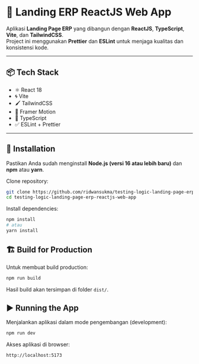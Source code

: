 # 🚀 Landing ERP ReactJS Web App

Aplikasi **Landing Page ERP** yang dibangun dengan **ReactJS**, **TypeScript**, **Vite**, dan **TailwindCSS**.  
Project ini menggunakan **Prettier** dan **ESLint** untuk menjaga kualitas dan konsistensi kode.

---

## 📦 Tech Stack

- ⚛️ React 18
- 🌀 Vite
- 🖌️ TailwindCSS
- 🎨 Framer Motion
- 🎯 TypeScript
- ✅ ESLint + Prettier

---

## 🔧 Installation

Pastikan Anda sudah menginstall **Node.js (versi 16 atau lebih baru)** dan **npm** atau **yarn**.

Clone repository:

```bash
git clone https://github.com/ridwansukma/testing-logic-landing-page-erp-reactjs-web-app
cd testing-logic-landing-page-erp-reactjs-web-app
```

Install dependencies:

```bash
npm install
# atau
yarn install
```

## 🏗️ Build for Production

Untuk membuat build production:

```bash
npm run build
```

Hasil build akan tersimpan di folder `dist/`.


## ▶️ Running the App

Menjalankan aplikasi dalam mode pengembangan (development):

```bash
npm run dev
```

Akses aplikasi di browser:

```bash
http://localhost:5173
```